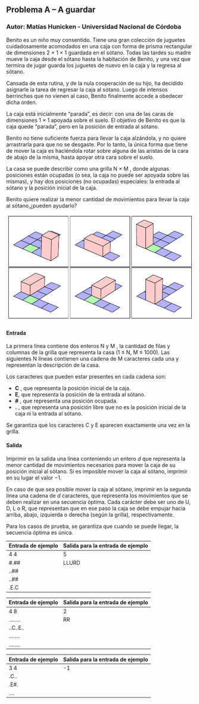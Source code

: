 ## Problema A – A guardar
### Autor: Matı́as Hunicken - Universidad Nacional de Córdoba

Benito es un niño muy consentido. Tiene una gran colección de juguetes cuidadosamente
acomodados en una caja con forma de prisma rectangular de dimensiones 2 × 1 × 1
guardada en el sótano. Todas las tardes su madre mueve la caja desde el sótano hasta la
habitación de Benito, y una vez que termina de jugar guarda los juguetes de nuevo en la
caja y la regresa al sótano.

Cansada de esta rutina, y de la nula cooperación de su hijo, ha decidido asignarle la tarea
de regresar la caja al sótano. Luego de intensos berrinches que no vienen al caso, Benito
finalmente accede a obedecer dicha orden.

La caja está inicialmente “parada”, es decir: con una de las caras de dimensiones 1 × 1
apoyada sobre el suelo. El objetivo de Benito es que la caja quede “parada”, pero en la
posición de entrada al sótano.

Benito no tiene suficiente fuerza para llevar la caja alzándola, y no quiere arrastrarla para
que no se desgaste. Por lo tanto, la única forma que tiene de mover la caja es haciéndola
rotar sobre alguna de las aristas de la cara de abajo de la misma, hasta apoyar otra cara
sobre el suelo.

La casa se puede describir como una grilla N × M , donde algunas posiciones están ocupadas
(o sea, la caja no puede ser apoyada sobre las mismas), y hay dos posiciones (no ocupadas) especiales: 
la entrada al sótano y la posición inicial de la caja.

Benito quiere realizar la menor cantidad de movimientos para llevar la caja al sótano,¿pueden ayudarlo?

![alt text](fig1.png "Figura 1: Secuencia óptima para el primer caso de ejemplo")

#### Entrada
La primera lı́nea contiene dos enteros N y M , la cantidad de filas y columnas de la grilla
que representa la casa (1 ≤ N, M ≤ 1000). Las siguientes N lı́neas contienen una cadena
de M caracteres cada una y representan la descripción de la casa. 

Los caracteres que
pueden estar presentes en cada cadena son:
- **C** , que representa la posición inicial de la caja.
- **E**, que representa la posición de la entrada al sótano.
- **\#** , que representa una posición ocupada.
- **.** , que representa una posición libre que no es la posición inicial de la caja ni la
entrada al sótano.

Se garantiza que los caracteres C y E aparecen exactamente una vez en la grilla.

#### Salida
Imprimir en la salida una lı́nea conteniendo un entero *d* que representa la menor cantidad
de movimientos necesarios para mover la caja de su posición inicial al sótano. Si es
imposible mover la caja al sótano, imprimir en su lugar el valor −1.

En caso de que sea posible mover la caja al sótano, imprimir en la segunda lı́nea una
cadena de *d* caracteres, que representa los movimientos que se deben realizar en una
secuencia óptima. Cada carácter debe ser uno de U, D, L o R, que representan que en ese
paso la caja se debe empujar hacia arriba, abajo, izquierda o derecha (según la grilla),
respectivamente.

Para los casos de prueba, se garantiza que cuando se puede llegar, la secuencia óptima es única.

| Entrada de ejemplo | Salida para la entrada de ejemplo |
|--------------------|-----------------------------------|
| 4 4                | 5                                 |
| #.##               | LLURD                             |
| ..##               |                                   |
| ..##               |                                   |
| .E.C               |                                   |

| Entrada de ejemplo | Salida para la entrada de ejemplo |
|--------------------|-----------------------------------|
| 4 8                | 2                                 |
| ........           | RR                                |
| ..C..E..           |                                   |
| ........           |                                   |
| ........           |                                   |

| Entrada de ejemplo | Salida para la entrada de ejemplo |
|--------------------|-----------------------------------|
| 3 4                | -1                                |
| .C..               |                                   |
| .E#.               |                                   |
| ....               |                                   |